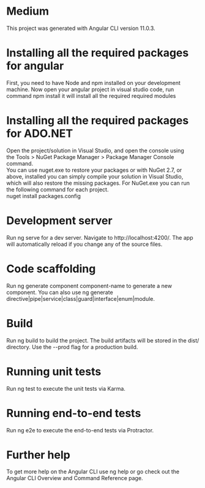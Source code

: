 # Medium
This project was generated with Angular CLI version 11.0.3.

# Installing all the required packages for angular
First, you need to have Node and npm installed on your development machine.
Now open your angular project in visual studio code, run command 
     npm install
it will install all the required required modules


# Installing all the required packages for ADO.NET
Open the project/solution in Visual Studio, and open the console using 
<br>
the Tools > NuGet Package Manager > Package Manager Console command.
<br>
You can use nuget.exe to restore your packages or with NuGet 2.7, or above, installed you can simply compile your solution in Visual Studio, which will also restore the missing packages.
For NuGet.exe you can run the following command for each project.
<br>
nuget install packages.config



# Development server
Run ng serve for a dev server. Navigate to http://localhost:4200/. The app will automatically reload if you change any of the source files.

# Code scaffolding
Run ng generate component component-name to generate a new component. You can also use ng generate directive|pipe|service|class|guard|interface|enum|module.

# Build
Run ng build to build the project. The build artifacts will be stored in the dist/ directory. Use the --prod flag for a production build.

# Running unit tests
Run ng test to execute the unit tests via Karma.

# Running end-to-end tests
Run ng e2e to execute the end-to-end tests via Protractor.

# Further help
To get more help on the Angular CLI use ng help or go check out the Angular CLI Overview and Command Reference page.


